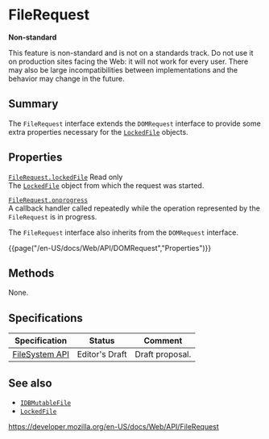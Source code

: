 # FileRequest

**Non-standard**

This feature is non-standard and is not on a standards track. Do not use it on production sites facing the Web: it will not work for every user. There may also be large incompatibilities between implementations and the behavior may change in the future.

## Summary

The `FileRequest` interface extends the <span class="page-not-created">`DOMRequest`</span> interface to provide some extra properties necessary for the [`LockedFile`](lockedfile) objects.

## Properties

[`FileRequest.lockedFile`](filerequest/lockedfile) <span class="badge inline readonly">Read only </span>  
The [`LockedFile`](lockedfile) object from which the request was started.

[`FileRequest.onprogress`](filerequest/onprogress)  
A callback handler called repeatedly while the operation represented by the `FileRequest` is in progress.

The `FileRequest` interface also inherits from the <span class="page-not-created">`DOMRequest`</span> interface.

{{page("/en-US/docs/Web/API/DOMRequest","Properties")}}

## Methods

None.

## Specifications

<table><thead><tr class="header"><th>Specification</th><th>Status</th><th>Comment</th></tr></thead><tbody><tr class="odd"><td><a href="https://w3c.github.io/filesystem-api/">FileSystem API</a></td><td><span class="spec-ed">Editor's Draft</span></td><td>Draft proposal.</td></tr></tbody></table>

## See also

- [`IDBMutableFile`](idbmutablefile)
- [`LockedFile`](lockedfile)

<a href="https://developer.mozilla.org/en-US/docs/Web/API/FileRequest" class="_attribution-link">https://developer.mozilla.org/en-US/docs/Web/API/FileRequest</a>
